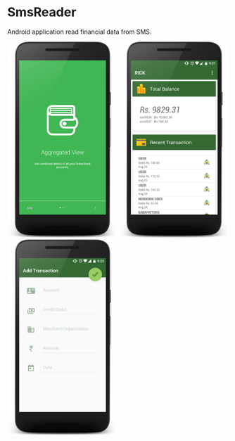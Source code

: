 # SmsReader
  Android application read financial data from SMS.

<div>
 <img src="1.png" width="250"> 
 <img src="2.png" width="250">  
 <img src="3.png" width="250"> 
</div> 


 

